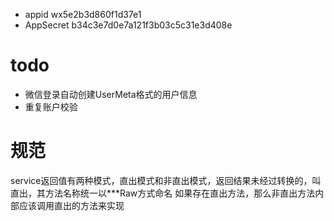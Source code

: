 - appid wx5e2b3d860f1d37e1
- AppSecret b34c3e7d0e7a121f3b03c5c31e3d408e


# todo

- 微信登录自动创建UserMeta格式的用户信息
- 重复账户校验


# 规范
service返回值有两种模式，直出模式和非直出模式，返回结果未经过转换的，叫直出，其方法名称统一以***Raw方式命名
如果存在直出方法，那么非直出方法内部应该调用直出的方法来实现

